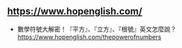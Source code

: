 ## https://www.hopenglish.com/
- 數學符號大解密！『平方』、『立方』、『根號』英文怎麼說？
  <br>https://www.hopenglish.com/thepowerofnumbers
